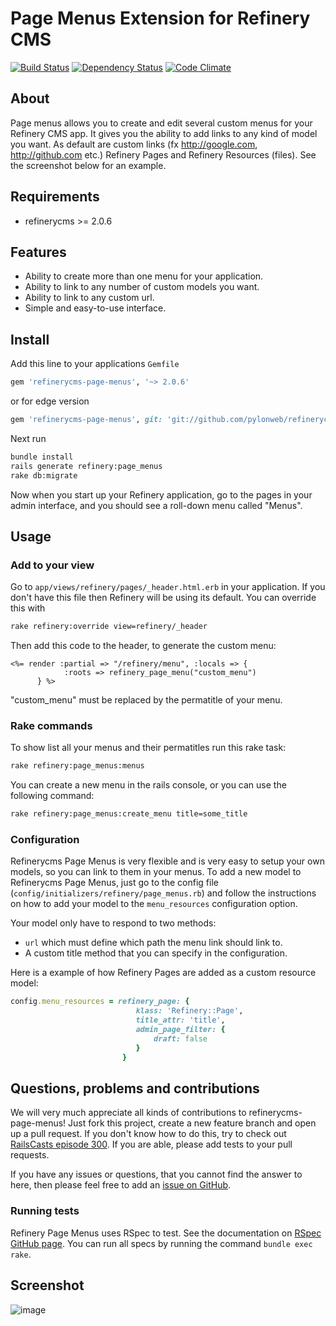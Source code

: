 # Page Menus Extension for Refinery CMS

[![Build Status](https://travis-ci.org/pylonweb/refinerycms-page-menus.png?branch=master)](undefined)
[![Dependency Status](https://gemnasium.com/pylonweb/refinerycms-page-menus.png)](https://gemnasium.com/pylonweb/refinerycms-page-menus)
[![Code Climate](https://codeclimate.com/badge.png)](https://codeclimate.com/github/pylonweb/refinerycms-page-menus)
## About

Page menus allows you to create and edit several custom menus for your Refinery CMS app. It gives you the ability to add links to any kind of model you want. As default are custom links (fx http://google.com, http://github.com etc.) Refinery Pages and Refinery Resources (files). See the screenshot below for an example.

## Requirements

* refinerycms >= 2.0.6

## Features

* Ability to create more than one menu for your application.
* Ability to link to any number of custom models you want.
* Ability to link to any custom url.
* Simple and easy-to-use interface.

## Install

Add this line to your applications `Gemfile`

```ruby
gem 'refinerycms-page-menus', '~> 2.0.6'
```

or for edge version

```ruby
gem 'refinerycms-page-menus', git: 'git://github.com/pylonweb/refinerycms-page-menus.git'
```

Next run

```bash
bundle install
rails generate refinery:page_menus
rake db:migrate
```

Now when you start up your Refinery application, go to the pages in your admin interface, and you should see a roll-down menu called "Menus".

## Usage
### Add to your view

Go to `app/views/refinery/pages/_header.html.erb` in your application.
If you don't have this file then Refinery will be using its default. You can override this with

```bash
rake refinery:override view=refinery/_header
```

Then add this code to the header, to generate the custom menu:
```erb
<%= render :partial => "/refinery/menu", :locals => { 
			:roots => refinery_page_menu("custom_menu")
	  }	%>     	          
```
"custom_menu" must be replaced by the permatitle of your menu.
### Rake commands
To show list all your menus and their permatitles run this rake task:
```bash
rake refinery:page_menus:menus
```

You can create a new menu in the rails console, or you can use the following command:
```bash
rake refinery:page_menus:create_menu title=some_title
```
### Configuration
Refinerycms Page Menus is very flexible and is very easy to setup your own models, so you can link to them in your menus. To add a new model to Refinerycms Page Menus, just go to the config file (`config/initializers/refinery/page_menus.rb`) and follow the instructions on how to add your model to the `menu_resources` configuration option.

Your model only have to respond to two methods: 

* `url` which must define which path the menu link should link to.
*  A custom title method that you can specify in the configuration.

Here is a example of how Refinery Pages are added as a custom resource model:

```ruby
config.menu_resources = refinery_page: {
  							klass: 'Refinery::Page',
  							title_attr: 'title',
  							admin_page_filter: {
   				 				draft: false
  							}
						 }
```

## Questions, problems and contributions

We will very much appreciate all kinds of contributions to refinerycms-page-menus! Just fork this project, create a new feature branch and open up a pull request. If you don't know how to do this, try to check out [RailsCasts episode 300](http://railscasts.com/episodes/300-contributing-to-open-source). If you are able, please add tests to your pull requests.

If you have any issues or questions, that you cannot find the answer to here, then please feel free to add an [issue on GitHub](https://github.com/refinery/refinerycms-page-images/issues/new).

### Running tests
Refinery Page Menus uses RSpec to test. See the documentation on [RSpec GitHub page](https://github.com/rspec/rspec). You can run all specs by running the command `bundle exec rake`.

## Screenshot

![image](https://raw.github.com/pylonweb/refinerycms-page-menus/master/doc/refinery_menu_edit.png)
